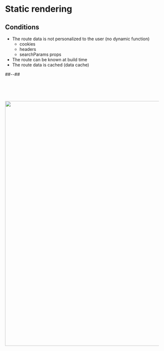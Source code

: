 <!-- .slide: class="two-column with-code " -->

<style>
  .static-rendering-21 {
    width: 800px;
    height: auto;
  }
</style>

# Static rendering

## Conditions

- The route data is not personalized to the user (no dynamic function)
  - cookies
  - headers
  - searchParams props
- The route can be known at build time
- The route data is cached (data cache)

##--##

<br/> <br/> <br/>

<img src="./assets/images/08-rendering/static-rendering-output.png" class="static-rendering-21" />
